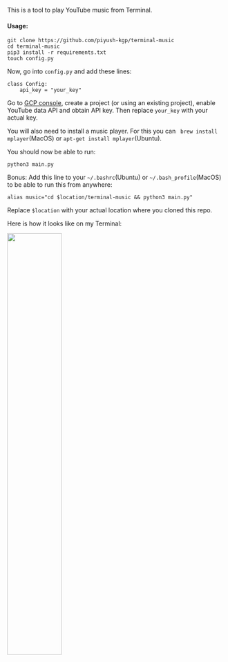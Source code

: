 

This is a tool to play YouTube music from Terminal.


#### Usage:
```
git clone https://github.com/piyush-kgp/terminal-music
cd terminal-music
pip3 install -r requirements.txt
touch config.py
```
Now, go into `config.py` and add these lines:
```
class Config:
    api_key = "your_key"
```
Go to [GCP console](http://console.cloud.google.com), create a project (or using an existing project), enable YouTube data API and obtain API key. Then replace `your_key` with your actual key.

You will also need to install a music player. For this you can ` brew install mplayer`(MacOS) or `apt-get install mplayer`(Ubuntu).

You should now be able to run:
```
python3 main.py
```

Bonus: Add this line to your `~/.bashrc`(Ubuntu) or `~/.bash_profile`(MacOS) to be able to run this from anywhere:
```
alias music="cd $location/terminal-music && python3 main.py"
```

Replace `$location` with your actual location where you cloned this repo.


Here is how it looks like  on my Terminal:

<img src="term_music.png" width=50% />
